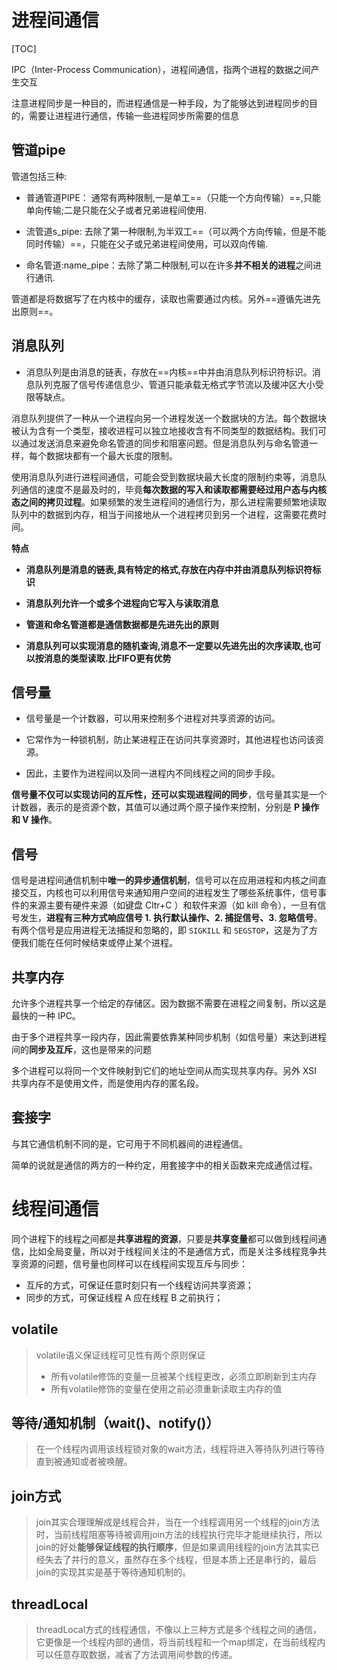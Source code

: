 # 进程间通信

[TOC]

IPC（Inter-Process Communication），进程间通信，指两个进程的数据之间产生交互



注意进程同步是一种目的，而进程通信是一种手段，为了能够达到进程同步的目的，需要让进程进行通信，传输一些进程同步所需要的信息



## 管道pipe

管道包括三种:

- 普通管道PIPE： 通常有两种限制,一是单工==（只能一个方向传输）==,只能单向传输;二是只能在父子或者兄弟进程间使用.

- 流管道s_pipe: 去除了第一种限制,为半双工==（可以两个方向传输，但是不能同时传输）==，只能在父子或兄弟进程间使用，可以双向传输.

- 命名管道:name_pipe：去除了第二种限制,可以在许多**并不相关的进程**之间进行通讯.

管道都是将数据写了在内核中的缓存，读取也需要通过内核。另外==遵循先进先出原则==。





## 消息队列

- 消息队列是由消息的链表，存放在==内核==中并由消息队列标识符标识。消息队列克服了信号传递信息少、管道只能承载无格式字节流以及缓冲区大小受限等缺点。

消息队列提供了一种从一个进程向另一个进程发送一个数据块的方法。每个数据块被认为含有一个类型，接收进程可以独立地接收含有不同类型的数据结构。我们可以通过发送消息来避免命名管道的同步和阻塞问题。但是消息队列与命名管道一样，每个数据块都有一个最大长度的限制。



使用消息队列进行进程间通信，可能会受到数据块最大长度的限制约束等，消息队列通信的速度不是最及时的，毕竟**每次数据的写入和读取都需要经过用户态与内核态之间的拷贝过程**。如果频繁的发生进程间的通信行为，那么进程需要频繁地读取队列中的数据到内存，相当于间接地从一个进程拷贝到另一个进程，这需要花费时间。



**特点**

- **消息队列是消息的链表,具有特定的格式,存放在内存中并由消息队列标识符标识**

- **消息队列允许一个或多个进程向它写入与读取消息**

- **管道和命名管道都是通信数据都是先进先出的原则**

- **消息队列可以实现消息的随机查询,消息不一定要以先进先出的次序读取,也可以按消息的类型读取.比FIFO更有优势**



##  信号量

- 信号量是一个计数器，可以用来控制多个进程对共享资源的访问。

- 它常作为一种锁机制，防止某进程正在访问共享资源时，其他进程也访问该资源。

- 因此，主要作为进程间以及同一进程内不同线程之间的同步手段。



**信号量不仅可以实现访问的互斥性，还可以实现进程间的同步**，信号量其实是一个计数器，表示的是资源个数，其值可以通过两个原子操作来控制，分别是 **P 操作和 V 操作**。



## 信号

信号是进程间通信机制中**唯一的异步通信机制**，信号可以在应用进程和内核之间直接交互，内核也可以利用信号来通知用户空间的进程发生了哪些系统事件，信号事件的来源主要有硬件来源（如键盘 Cltr+C ）和软件来源（如 kill 命令），一旦有信号发生，**进程有三种方式响应信号 1. 执行默认操作、2. 捕捉信号、3. 忽略信号**。有两个信号是应用进程无法捕捉和忽略的，即 `SIGKILL` 和 `SEGSTOP`，这是为了方便我们能在任何时候结束或停止某个进程。





## 共享内存

允许多个进程共享一个给定的存储区。因为数据不需要在进程之间复制，所以这是最快的一种 IPC。

由于多个进程共享一段内存，因此需要依靠某种同步机制（如信号量）来达到进程间的**同步及互斥**，这也是带来的问题

多个进程可以将同一个文件映射到它们的地址空间从而实现共享内存。另外 XSI 共享内存不是使用文件，而是使用内存的匿名段。



## 套接字

与其它通信机制不同的是，它可用于不同机器间的进程通信。

 简单的说就是通信的两⽅的⼀种约定，⽤套接字中的相关函数来完成通信过程。





# 线程间通信

同个进程下的线程之间都是**共享进程的资源**，只要是**共享变量**都可以做到线程间通信，比如全局变量，所以对于线程间关注的不是通信方式，而是关注多线程竞争共享资源的问题，信号量也同样可以在线程间实现互斥与同步：

- 互斥的方式，可保证任意时刻只有一个线程访问共享资源；
- 同步的方式，可保证线程 A 应在线程 B 之前执行；



## volatile

> volatile语义保证线程可见性有两个原则保证
>
> - 所有volatile修饰的变量一旦被某个线程更改，必须立即刷新到主内存
> - 所有volatile修饰的变量在使用之前必须重新读取主内存的值



## 等待/通知机制（wait()、notify()）

> 在一个线程内调用该线程锁对象的wait方法，线程将进入等待队列进行等待直到被通知或者被唤醒。





## join方式

> join其实合理理解成是线程合并，当在一个线程调用另一个线程的join方法时，当前线程阻塞等待被调用join方法的线程执行完毕才能继续执行，所以join的好处**能够保证线程的执行顺序**，但是如果调用线程的join方法其实已经失去了并行的意义，虽然存在多个线程，但是本质上还是串行的，最后join的实现其实是基于等待通知机制的。





## threadLocal

> threadLocal方式的线程通信，不像以上三种方式是多个线程之间的通信，它更像是一个线程内部的通信，将当前线程和一个map绑定，在当前线程内可以任意存取数据，减省了方法调用间参数的传递。
